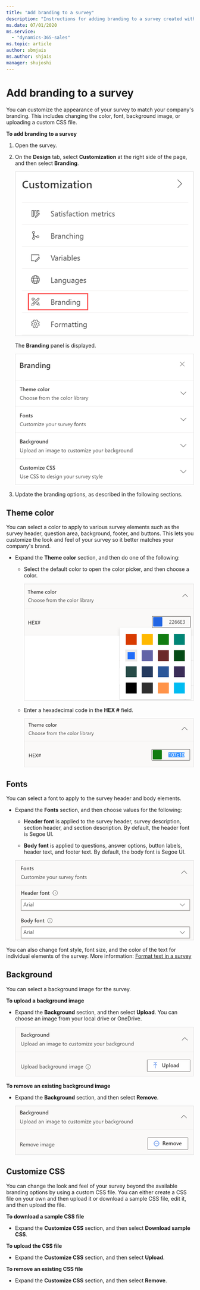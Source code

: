 ```yaml
---
title: "Add branding to a survey"
description: "Instructions for adding branding to a survey created with Dynamics 365 Customer Voice."
ms.date: 07/01/2020
ms.service:
  - "dynamics-365-sales"
ms.topic: article
author: sbmjais
ms.author: shjais
manager: shujoshi
---
```


# Add branding to a survey

You can customize the appearance of your survey to match your company's branding. This includes changing the color, font, background image, or uploading a custom CSS<!--note from editor: Style Guide says to spell out "unless the abbreviation is familiar to your audience." I think it probably is, do you agree?--> file.

**To add branding to a survey**

1. Open the survey.

2. On the **Design** tab, select **Customization** at the right side of the page, and then select **Branding**.<!--note from editor: Here and throughout, I don't think these graphics need to be so big. -->

   ![Branding menu item](media/branding-button.png "Branding menu item")

   The **Branding** panel is displayed.

   ![Branding panel](media/branding-panel.png "Branding panel")

3. Update the branding options, as described in the following sections.

## Theme color

You can select a color to apply to various survey elements such as the survey header, question area, background, footer, and buttons. This lets you customize the look and feel of your survey so it better matches your company's brand.<!--note from editor: Suggested.-->

- Expand the **Theme color** section, and then do one of the following:<!--note from editor: I tried to follow the established pattern for procedure formatting. I'm sure users will understand what you're saying, but I think the "loose" paragraphs (without any structure) aren't as clear a signal that a step-by-step procedure is about to appear.-->

  - Select the default color to open the color picker, and then choose a color.

    ![Choose a color from the color picker](media/color-picker.png "Choose a color from the color picker")

  - Enter a hexadecimal<!--note from editor: Via Writing Style Guide.--> code in the **HEX #** field.

    ![Enter a hexadecimal code](media/hex-code.png "Enter a hexadecimal code")

## Fonts

You can select a font to apply to the survey header and body elements.

- Expand the **Fonts** section, and then choose values for the following:

  - **Header font** is applied to the survey header, survey description, section header, and section description. By default, the header font is Segoe UI.

  - **Body font** is applied to questions, answer options, button labels, header text, and footer text. By default, the body font is Segoe UI.

  ![Choose fonts for your survey](media/theme-fonts.png "Choose fonts for your survey")

You can also change font style, font size, and the color of the text for individual elements of the survey. More information: [Format text in a survey](survey-text-format.md)

## Background

You can select a background image for the survey.<!--note from editor:  -->

<!-- Shubham: Mention image limitations, like size, type, etc. -->

**To upload a background image**

- Expand the **Background** section, and then select **Upload**. You can choose an image from your local drive or OneDrive.

  ![Upload background image](media/upload-background-image.png "Upload background image")

**To remove an existing background image**

- Expand the **Background** section, and then select **Remove**.

  ![Remove background image](media/remove-background-image.png "Remove background image")

## Customize CSS

You can change the look and feel of your survey beyond the available branding options by using a custom CSS file. You can either create a CSS file on your own and then upload it<!--Edit okay?--> or download a sample CSS file, edit it, and then upload the file.

**To download a sample CSS file**

- Expand the **Customize CSS** section, and then select **Download sample CSS**.

**To upload the CSS file**

- Expand the **Customize CSS** section, and then select **Upload**.

**To remove an existing CSS file**

- Expand the **Customize CSS** section, and then select **Remove**.

